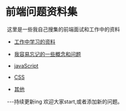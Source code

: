  #  前端问题资料集 #
  
  这里是一些我自己搜集的前端面试和工作中的资料
  
- [工作中学习的资料](//github.com/LuoShengMen/Interview-Questions/blob/master/data.md)

- [我容易忘记的一些概念和问题](//github.com/LuoShengMen/Interview-Questions/blob/master/Questions.md)
  
- [javaScript](//github.com/LuoShengMen/Interview-Questions/blob/master/Js.md)
  
- [CSS](//github.com/LuoShengMen/Interview-Questions/blob/master/Css.md)
  
- [其他](//github.com/LuoShengMen/Interview-Questions/blob/master/Other.md)
  
  
  ---持续更新ing
 欢迎大家start,或者添加新的问题。

